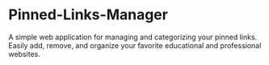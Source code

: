 # Pinned-Links-Manager
A simple web application for managing and categorizing your pinned links. Easily add, remove, and organize your favorite educational and professional websites.
